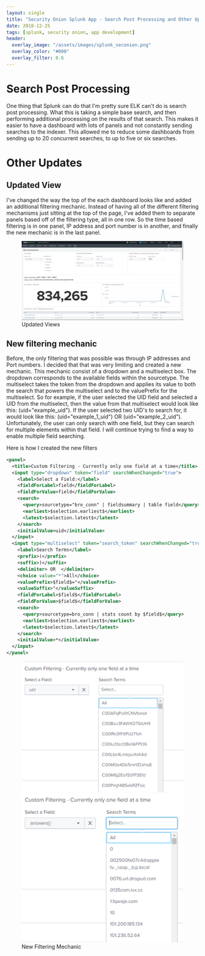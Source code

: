 ```yaml
---
layout: single
title: "Security Onion Splunk App - Search Post Processing and Other Updates"
date: 2018-12-25
tags: [splunk, security onion, app development]
header:
  overlay_image: "/assets/images/splunk_seconion.png"
  overlay_color: "#000"
  overlay_filter: 0.6
---
```


# Search Post Processing

One thing that Splunk can do that I'm pretty sure ELK can't do is search post processing.  What this is taking a simple base search, and then performing additional processing on the results of that search.  This makes it easier to have a dashboard with lots of panels and not constantly sending searches to the indexer.  This allowed me to reduce some dashboards from sending up to 20 concurrent searches, to up to five or six searches.

# Other Updates
## Updated View

I've changed the way the top of the each dashboard looks like and added an additional filtering mechanic.  Instead of having all of the different filtering mechanisms just sitting at the top of the page, I've added them to separate panels based off of the filtering type, all in one row.  So the time based filtering is in one panel, IP address and port number is in another, and finally the new mechanic is in the last panel.

<figure>
   <a href="/assets/images/seconion_app_updated_view.PNG"><img src="/assets/images/seconion_app_updated_view.PNG"></a>
   <figcaption>Updated Views</figcaption>
</figure>

## New filtering mechanic

Before, the only filtering that was possible was through IP addresses and Port numbers.  I decided that that was very limiting and created a new mechanic.  This mechanic consist of a dropdown and a multiselect box.  The dropdown corresponds to the available fields within the sourcetype.  The multiselect takes the token from the dropdown and applies its value to both the search that powers the multiselect and to the valuePrefix for the multiselect.  So for example, if the user selected the UID field and selected a UID from the multiselect, then the value from that multiselect would look like this: (uid="example_uid").  If the user selected two UID's to search for, it would look like this: (uid="example_1_uid") OR (uid="example_2_uid").  Unfortunately, the user can only search with one field, but they can search for multiple elements within that field.  I will continue trying to find a way to enable multiple field searching.

Here is how I created the new filters

```xml
<panel>
  <title>Custom Filtering - Currently only one field at a time</title>
  <input type="dropdown" token="field" searchWhenChanged="true">
    <label>Select a Field:</label>
    <fieldForLabel>field</fieldForLabel>
    <fieldForValue>field</fieldForValue>
    <search>
      <query>sourcetype="bro_conn" | fieldsummary | table field</query>
      <earliest>$selection.earliest$</earliest>
      <latest>$selection.latest$</latest>
    </search>
    <initialValue>uid</initialValue>
  </input>
  <input type="multiselect" token="search_token" searchWhenChanged="true">
    <label>Search Terms</label>
    <prefix>(</prefix>
    <suffix>)</suffix>
    <delimiter> OR  </delimiter>
    <choice value="*">All</choice>
    <valuePrefix>$field$="</valuePrefix>
    <valueSuffix>"</valueSuffix>
    <fieldForLabel>$field$</fieldForLabel>
    <fieldForValue>$field$</fieldForValue>
    <search>
      <query>sourcetype=bro_conn | stats count by $field$</query>
      <earliest>$selection.earliest$</earliest>
      <latest>$selection.latest$</latest>
    </search>
    <initialValue>*</initialValue>
  </input>
</panel>
```

<figure class="half">
   <a href="/assets/images/seconion_app_new_filtering-1.PNG"><img src="/assets/images/seconion_app_new_filtering-1.PNG"></a>
   <a href="/assets/images/seconion_app_new_filtering-2.PNG"><img src="/assets/images/seconion_app_new_filtering-2.PNG"></a>
   <figcaption>New Filtering Mechanic</figcaption>
</figure>
